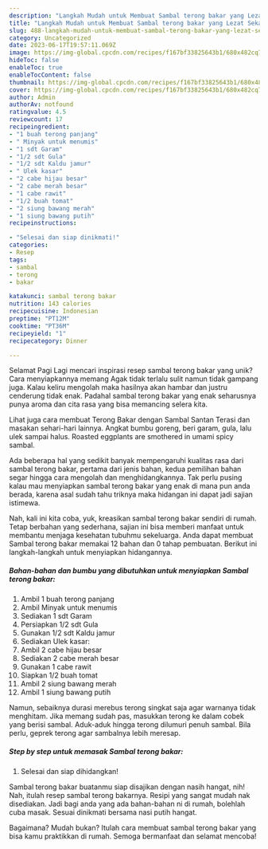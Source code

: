 ```yaml
---
description: "Langkah Mudah untuk Membuat Sambal terong bakar yang Lezat Sekali, Mantap"
title: "Langkah Mudah untuk Membuat Sambal terong bakar yang Lezat Sekali, Mantap"
slug: 488-langkah-mudah-untuk-membuat-sambal-terong-bakar-yang-lezat-sekali-mantap
category: Uncategorized
date: 2023-06-17T19:57:11.069Z
image: https://img-global.cpcdn.com/recipes/f167bf33825643b1/680x482cq70/sambal-terong-bakar-foto-resep-utama.jpg
hideToc: false
enableToc: true
enableTocContent: false
thumbnail: https://img-global.cpcdn.com/recipes/f167bf33825643b1/680x482cq70/sambal-terong-bakar-foto-resep-utama.jpg
cover: https://img-global.cpcdn.com/recipes/f167bf33825643b1/680x482cq70/sambal-terong-bakar-foto-resep-utama.jpg
author: Admin
authorAv: notfound
ratingvalue: 4.5
reviewcount: 17
recipeingredient:
- "1 buah terong panjang"
- " Minyak untuk menumis"
- "1 sdt Garam"
- "1/2 sdt Gula"
- "1/2 sdt Kaldu jamur"
- " Ulek kasar"
- "2 cabe hijau besar"
- "2 cabe merah besar"
- "1 cabe rawit"
- "1/2 buah tomat"
- "2 siung bawang merah"
- "1 siung bawang putih"
recipeinstructions:

- "Selesai dan siap dinikmati!"
categories:
- Resep
tags:
- sambal
- terong
- bakar

katakunci: sambal terong bakar 
nutrition: 143 calories
recipecuisine: Indonesian
preptime: "PT12M"
cooktime: "PT36M"
recipeyield: "1"
recipecategory: Dinner

---
```



Selamat Pagi Lagi mencari inspirasi resep sambal terong bakar yang unik? Cara menyiapkannya memang Agak tidak terlalu sulit namun tidak gampang juga. Kalau keliru mengolah maka hasilnya akan hambar dan justru cenderung tidak enak. Padahal sambal terong bakar yang enak seharusnya punya aroma dan cita rasa yang bisa memancing selera kita.


Lihat juga cara membuat Terong Bakar dengan Sambal Santan Terasi dan masakan sehari-hari lainnya. Angkat bumbu goreng, beri garam, gula, lalu ulek sampai halus. Roasted eggplants are smothered in umami spicy sambal.

Ada beberapa hal yang sedikit banyak mempengaruhi kualitas rasa dari sambal terong bakar, pertama dari jenis bahan, kedua pemilihan bahan segar hingga cara mengolah dan menghidangkannya. Tak perlu pusing kalau mau menyiapkan sambal terong bakar yang enak di mana pun anda berada, karena asal sudah tahu triknya maka hidangan ini dapat jadi sajian istimewa.


Nah, kali ini kita coba, yuk, kreasikan sambal terong bakar sendiri di rumah. Tetap berbahan yang sederhana, sajian ini bisa memberi manfaat untuk membantu menjaga kesehatan tubuhmu sekeluarga. Anda dapat membuat Sambal terong bakar memakai 12 bahan dan 0 tahap pembuatan. Berikut ini langkah-langkah untuk menyiapkan hidangannya.

<!--inarticleads1-->

##### Bahan-bahan dan bumbu yang dibutuhkan untuk menyiapkan Sambal terong bakar:

1. Ambil 1 buah terong panjang
1. Ambil  Minyak untuk menumis
1. Sediakan 1 sdt Garam
1. Persiapkan 1/2 sdt Gula
1. Gunakan 1/2 sdt Kaldu jamur
1. Sediakan  Ulek kasar:
1. Ambil 2 cabe hijau besar
1. Sediakan 2 cabe merah besar
1. Gunakan 1 cabe rawit
1. Siapkan 1/2 buah tomat
1. Ambil 2 siung bawang merah
1. Ambil 1 siung bawang putih


Namun, sebaiknya durasi merebus terong singkat saja agar warnanya tidak menghitam. Jika memang sudah pas, masukkan terong ke dalam cobek yang berisi sambal. Aduk-aduk hingga terong dilumuri penuh sambal. Bila perlu, geprek terong agar sambalnya lebih meresap. 

<!--inarticleads2-->

##### Step by step untuk memasak Sambal terong bakar:


1. Selesai dan siap dihidangkan!

Sambal terong bakar buatanmu siap disajikan dengan nasih hangat, nih! Nah, itulah resep sambal terong bakarnya. Resipi yang sangat mudah nak disediakan. Jadi bagi anda yang ada bahan-bahan ni di rumah, bolehlah cuba masak. Sesuai dinikmati bersama nasi putih hangat. 

Bagaimana? Mudah bukan? Itulah cara membuat sambal terong bakar yang bisa kamu praktikkan di rumah. Semoga bermanfaat dan selamat mencoba!
